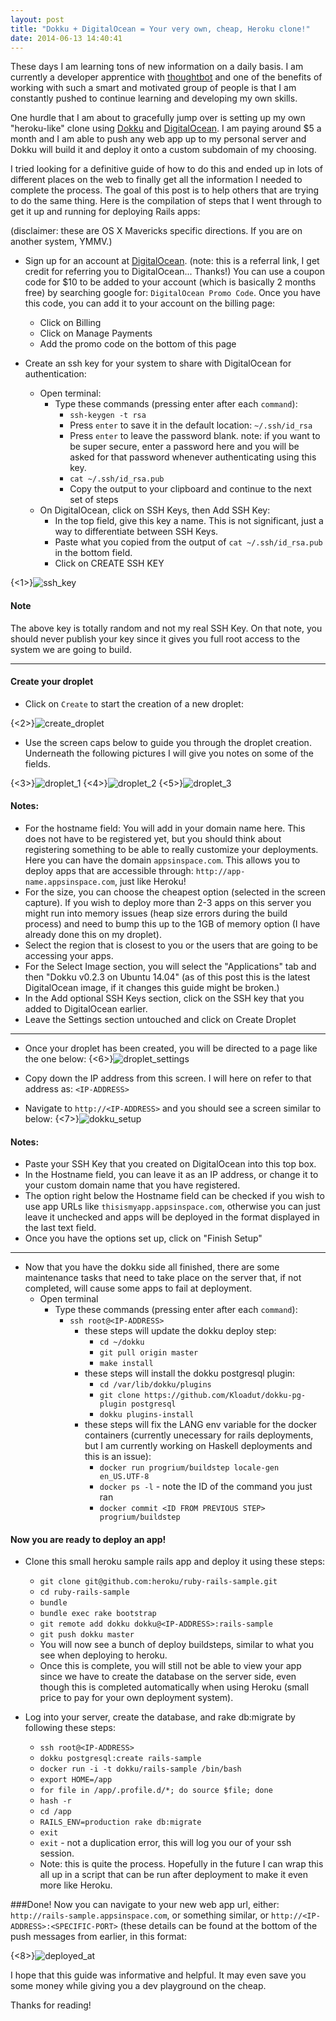 ```yaml
---
layout: post
title: "Dokku + DigitalOcean = Your very own, cheap, Heroku clone!"
date: 2014-06-13 14:40:41
---
```


These days I am learning tons of new information on a daily basis. I am currently a developer apprentice with [thoughtbot](http://thoughtbot.com) and one of the benefits of working with such a smart and motivated group of people is that I am constantly pushed to continue learning and developing my own skills.

One hurdle that I am about to gracefully jump over is setting up my own "heroku-like" clone using [Dokku](https://github.com/progrium/dokku) and [DigitalOcean](http://digitalocean.com). I am paying around $5 a month and I am able to push any web app up to my personal server and Dokku will build it and deploy it onto a custom subdomain of my choosing.

I tried looking for a definitive guide of how to do this and ended up in lots of different places on the web to finally get all the information I needed to complete the process. The goal of this post is to help others that are trying to do the same thing. Here is the compilation of steps that I went through to get it up and running for deploying Rails apps:

(disclaimer: these are OS X Mavericks specific directions. If you are on another system, YMMV.)

- Sign up for an account at [DigitalOcean](https://www.digitalocean.com/?refcode=a0f9fff0e285). (note: this is a referral link, I get credit for referring you to DigitalOcean... Thanks!)
You can use a coupon code for $10 to be added to your account (which is basically 2 months free) by searching google for: `DigitalOcean Promo Code`. Once you have this code, you can add it to your account on the billing page:
   - Click on Billing
   - Click on Manage Payments
   - Add the promo code on the bottom of this page

- Create an ssh key for your system to share with DigitalOcean for authentication:
	- Open terminal:
    	- Type these commands (pressing enter after each `command`):
        	- `ssh-keygen -t rsa`
            - Press `enter` to save it in the default location: `~/.ssh/id_rsa`
            - Press `enter` to leave the password blank. note: if you want to be super secure, enter a password here and you will be asked for that password whenever authenticating using this key.
            - `cat ~/.ssh/id_rsa.pub`
            - Copy the output to your clipboard and continue to the next set of steps
	- On DigitalOcean, click on SSH Keys, then Add SSH Key: 
		- In the top field, give this key a name. This is not significant, just a way to differentiate between SSH Keys.
		- Paste what you copied from the output of `cat ~/.ssh/id_rsa.pub` in the bottom field. 
        - Click on CREATE SSH KEY

{<1>}![ssh_key](http://i.imgur.com/YXw5C5R.png)
#### Note 
The above key is totally random and not my real SSH Key. On that note, you should never publish your key since it gives you full root access to the system we are going to build.

---
   
#### Create your droplet   
- Click on `Create` to start the creation of a new droplet:

{<2>}![create_droplet](http://i.imgur.com/IfYgu56.png)

-  Use the screen caps below to guide you through the droplet creation. Underneath the following pictures I will give you notes on some of the fields.

{<3>}![droplet_1](http://i.imgur.com/3Xa0Zy8.png)
{<4>}![droplet_2](http://i.imgur.com/QHhy4Yk.png)
{<5>}![droplet_3](http://i.imgur.com/OcEWZmr.png)

#### Notes:
- For the hostname field: You will add in your domain name here. This does not have to be registered yet, but you should think about registering something to be able to really customize your deployments. Here you can have the domain `appsinspace.com`. This allows you to deploy apps that are accessible through: `http://app-name.appsinspace.com`, just like Heroku!
- For the size, you can choose the cheapest option (selected in the screen capture). If you wish to deploy more than 2-3 apps on this server you might run into memory issues (heap size errors during the build process) and need to bump this up to the 1GB of memory option (I have already done this on my droplet).
- Select the region that is closest to you or the users that are going to be accessing your apps.
- For the Select Image section, you will select the "Applications" tab and then "Dokku v0.2.3 on Ubuntu 14.04" (as of this post this is the latest DigitalOcean image, if it changes this guide might be broken.)
- In the Add optional SSH Keys section, click on the SSH key that you added to DigitalOcean earlier.
- Leave the Settings section untouched and click on Create Droplet

---
- Once your droplet has been created, you will be directed to a page like the one below:
{<6>}![droplet_settings](http://i.imgur.com/0dXrrqm.png)

- Copy down the IP address from this screen. I will here on refer to that address  as: `<IP-ADDRESS>`

- Navigate to `http://<IP-ADDRESS>` and you should see a screen similar to below:
{<7>}![dokku_setup](http://i.imgur.com/8oR3yiu.png)

#### Notes:
- Paste your SSH Key that you created on DigitalOcean into this top box.
- In the Hostname field, you can leave it as an IP address, or change it to your custom domain name that you have registered. 
- The option right below the Hostname field can be checked if you wish to use app URLs like `thisismyapp.appsinspace.com`, otherwise you can just leave it unchecked and apps will be deployed in the format displayed in the last text field.
- Once you have the options set up, click on "Finish Setup"

---
- Now that you have the dokku side all finished, there are some maintenance tasks that need to take place on the server that, if not completed, will cause some apps to fail at deployment.
	- Open terminal
    	- Type these commands (pressing enter after each `command`):
    		- `ssh root@<IP-ADDRESS>`
        		- these steps will update the dokku deploy step:
        			- `cd ~/dokku`
        			- `git pull origin master`
                	- `make install`
            	- these steps will install the dokku postgresql plugin:
            		- `cd /var/lib/dokku/plugins`
                	- `git clone https://github.com/Kloadut/dokku-pg-plugin postgresql`
                	- `dokku plugins-install`
            	- these steps will fix the LANG env variable for the docker containers (currently unecessary for rails deployments, but I am currently working on Haskell deployments and this is an issue):
            		- `docker run progrium/buildstep locale-gen en_US.UTF-8`
                	- `docker ps -l` - note the ID of the command you just ran
                	- `docker commit <ID FROM PREVIOUS STEP> progrium/buildstep`
                
#### Now you are ready to deploy an app!
- Clone this small heroku sample rails app and deploy it using these steps:

    - `git clone git@github.com:heroku/ruby-rails-sample.git`
    - `cd ruby-rails-sample`
    - `bundle`
    - `bundle exec rake bootstrap`
    - `git remote add dokku dokku@<IP-ADDRESS>:rails-sample`
    - `git push dokku master`
    - You will now see a bunch of deploy buildsteps, similar to what you see when deploying to heroku.
    - Once this is complete, you will still not be able to view your app since we have to create the database on the server side, even though this is completed automatically when using Heroku (small price to pay for your own deployment system).

- Log into your server, create the database, and rake db:migrate by following these steps:
	- `ssh root@<IP-ADDRESS>`
    - `dokku postgresql:create rails-sample`
    - `docker run -i -t dokku/rails-sample /bin/bash`
    - `export HOME=/app`
    - `for file in /app/.profile.d/*; do source $file; done`
    - `hash -r`
    - `cd /app`
    - `RAILS_ENV=production rake db:migrate`
    - `exit`
    - `exit` - not a duplication error, this will log you our of your ssh session.
    - Note: this is quite the process. Hopefully in the future I can wrap this all up in a script that can be run after deployment to make it even more like Heroku.
    
###Done! 
Now you can navigate to your new web app url, either: `http://rails-sample.appsinspace.com`, or something similar, or `http://<IP-ADDRESS>:<SPECIFIC-PORT>` (these details can be found at the bottom of the push messages from earlier, in this format:

{<8>}![deployed_at](http://i.imgur.com/loKHLrc.png)

I hope that this guide was informative and helpful. It may even save you some money while giving you a dev playground on the cheap.

Thanks for reading!
    
        
        



